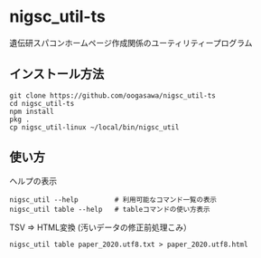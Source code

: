 # nigsc_util-ts

遺伝研スパコンホームページ作成関係のユーティリティープログラム

## インストール方法

```
git clone https://github.com/oogasawa/nigsc_util-ts
cd nigsc_util-ts
npm install
pkg .
cp nigsc_util-linux ~/local/bin/nigsc_util
```

## 使い方

ヘルプの表示

```
nigsc_util --help         # 利用可能なコマンド一覧の表示
nigsc_util table --help   # tableコマンドの使い方表示
```

TSV => HTML変換 (汚いデータの修正前処理こみ）

```
nigsc_util table paper_2020.utf8.txt > paper_2020.utf8.html
```




